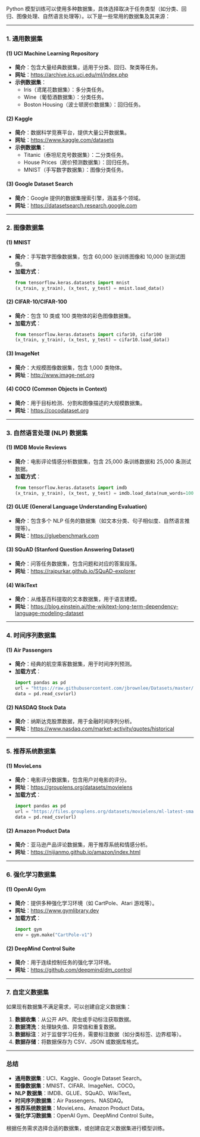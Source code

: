 Python 模型训练可以使用多种数据集，具体选择取决于任务类型（如分类、回归、图像处理、自然语言处理等）。以下是一些常用的数据集及其来源：

---

### **1. 通用数据集**
#### (1) **UCI Machine Learning Repository**
   - **简介**：包含大量经典数据集，适用于分类、回归、聚类等任务。
   - **网址**：https://archive.ics.uci.edu/ml/index.php
   - **示例数据集**：
     - Iris（鸢尾花数据集）：多分类任务。
     - Wine（葡萄酒数据集）：分类任务。
     - Boston Housing（波士顿房价数据集）：回归任务。

#### (2) **Kaggle**
   - **简介**：数据科学竞赛平台，提供大量公开数据集。
   - **网址**：https://www.kaggle.com/datasets
   - **示例数据集**：
     - Titanic（泰坦尼克号数据集）：二分类任务。
     - House Prices（房价预测数据集）：回归任务。
     - MNIST（手写数字数据集）：图像分类任务。

#### (3) **Google Dataset Search**
   - **简介**：Google 提供的数据集搜索引擎，涵盖多个领域。
   - **网址**：https://datasetsearch.research.google.com

---

### **2. 图像数据集**
#### (1) **MNIST**
   - **简介**：手写数字图像数据集，包含 60,000 张训练图像和 10,000 张测试图像。
   - **加载方式**：
     ```python
     from tensorflow.keras.datasets import mnist
     (x_train, y_train), (x_test, y_test) = mnist.load_data()
     ```

#### (2) **CIFAR-10/CIFAR-100**
   - **简介**：包含 10 类或 100 类物体的彩色图像数据集。
   - **加载方式**：
     ```python
     from tensorflow.keras.datasets import cifar10, cifar100
     (x_train, y_train), (x_test, y_test) = cifar10.load_data()
     ```

#### (3) **ImageNet**
   - **简介**：大规模图像数据集，包含 1,000 类物体。
   - **网址**：http://www.image-net.org

#### (4) **COCO (Common Objects in Context)**
   - **简介**：用于目标检测、分割和图像描述的大规模数据集。
   - **网址**：https://cocodataset.org

---

### **3. 自然语言处理 (NLP) 数据集**
#### (1) **IMDB Movie Reviews**
   - **简介**：电影评论情感分析数据集，包含 25,000 条训练数据和 25,000 条测试数据。
   - **加载方式**：
     ```python
     from tensorflow.keras.datasets import imdb
     (x_train, y_train), (x_test, y_test) = imdb.load_data(num_words=10000)
     ```

#### (2) **GLUE (General Language Understanding Evaluation)**
   - **简介**：包含多个 NLP 任务的数据集（如文本分类、句子相似度、自然语言推理等）。
   - **网址**：https://gluebenchmark.com

#### (3) **SQuAD (Stanford Question Answering Dataset)**
   - **简介**：问答任务数据集，包含问题和对应的答案段落。
   - **网址**：https://rajpurkar.github.io/SQuAD-explorer

#### (4) **WikiText**
   - **简介**：从维基百科提取的文本数据集，用于语言建模。
   - **网址**：https://blog.einstein.ai/the-wikitext-long-term-dependency-language-modeling-dataset

---

### **4. 时间序列数据集**
#### (1) **Air Passengers**
   - **简介**：经典的航空乘客数据集，用于时间序列预测。
   - **加载方式**：
     ```python
     import pandas as pd
     url = "https://raw.githubusercontent.com/jbrownlee/Datasets/master/airline-passengers.csv"
     data = pd.read_csv(url)
     ```

#### (2) **NASDAQ Stock Data**
   - **简介**：纳斯达克股票数据，用于金融时间序列分析。
   - **网址**：https://www.nasdaq.com/market-activity/quotes/historical

---

### **5. 推荐系统数据集**
#### (1) **MovieLens**
   - **简介**：电影评分数据集，包含用户对电影的评分。
   - **网址**：https://grouplens.org/datasets/movielens
   - **加载方式**：
     ```python
     import pandas as pd
     url = "https://files.grouplens.org/datasets/movielens/ml-latest-small.zip"
     data = pd.read_csv(url)
     ```

#### (2) **Amazon Product Data**
   - **简介**：亚马逊产品评论数据集，用于推荐系统和情感分析。
   - **网址**：https://nijianmo.github.io/amazon/index.html

---

### **6. 强化学习数据集**
#### (1) **OpenAI Gym**
   - **简介**：提供多种强化学习环境（如 CartPole、Atari 游戏等）。
   - **网址**：https://www.gymlibrary.dev
   - **加载方式**：
     ```python
     import gym
     env = gym.make("CartPole-v1")
     ```

#### (2) **DeepMind Control Suite**
   - **简介**：用于连续控制任务的强化学习环境。
   - **网址**：https://github.com/deepmind/dm_control

---

### **7. 自定义数据集**
如果现有数据集不满足需求，可以创建自定义数据集：
1. **数据收集**：从公开 API、爬虫或手动标注获取数据。
2. **数据清洗**：处理缺失值、异常值和重复数据。
3. **数据标注**：对于监督学习任务，需要标注数据（如分类标签、边界框等）。
4. **数据存储**：将数据保存为 CSV、JSON 或数据库格式。

---

### **总结**
- **通用数据集**：UCI、Kaggle、Google Dataset Search。
- **图像数据集**：MNIST、CIFAR、ImageNet、COCO。
- **NLP 数据集**：IMDB、GLUE、SQuAD、WikiText。
- **时间序列数据集**：Air Passengers、NASDAQ。
- **推荐系统数据集**：MovieLens、Amazon Product Data。
- **强化学习数据集**：OpenAI Gym、DeepMind Control Suite。

根据任务需求选择合适的数据集，或创建自定义数据集进行模型训练。
